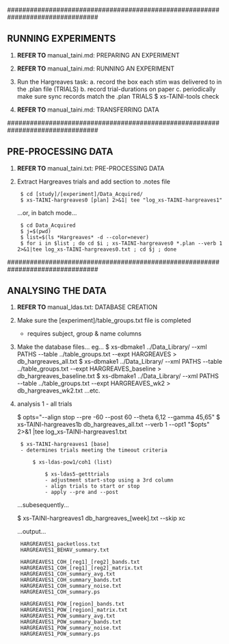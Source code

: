 
################################################################################
## RUNNING EXPERIMENTS

1. **REFER TO** manual_taini.md: PREPARING AN EXPERIMENT
2. **REFER TO** manual_taini.md: RUNNING AN EXPERIMENT

3. Run the Hargreaves task:
	a. record the box each stim was delivered to in the .plan file (TRIALS)
	b. record trial-durations on paper
	c. periodically make sure sync records match the .plan TRIALS 
		$ xs-TAINI-tools check

4. **REFER TO** manual_taini.md: TRANSFERRING DATA



################################################################################
## PRE-PROCESSING DATA

1. **REFER TO**  manual_taini.txt: PRE-PROCESSING DATA

2. Extract Hargreaves trials and add <TRIALS> section to .notes file

		$ cd [study]/[experiment]/Data_Acquired/
		$ xs-TAINI-hargreaves0 [plan] 2>&1| tee "log_xs-TAINI-hargreaves1"

	...or, in batch mode...

		$ cd Data_Acquired
		$ j=$(pwd)
		$ list=$(ls *Hargreaves* -d --color=never)
		$ for i in $list ; do cd $i ; xs-TAINI-hargreaves0 *.plan --verb 1 2>&1|tee log_xs-TAINI-hargreaves0.txt ; cd $j ; done


################################################################################
## ANALYSING THE DATA

1. **REFER TO** manual_ldas.txt: DATABASE CREATION

2. Make sure the [experiment]/table_groups.txt file is completed
	* requires subject, group & name columns

3. Make the database files... eg...
	$ xs-dbmake1 ../Data_Library/ --xml PATHS --table ../table_groups.txt --expt HARGREAVES > db_hargreaves_all.txt
	$ xs-dbmake1 ../Data_Library/ --xml PATHS --table ../table_groups.txt --expt HARGREAVES_baseline > db_hargreaves_baseline.txt
	$ xs-dbmake1 ../Data_Library/ --xml PATHS --table ../table_groups.txt --expt HARGREAVES_wk2 > db_hargreaves_wk2.txt
	...etc.

4. analysis 1 - all trials

	$ opts="--align stop --pre -60 --post 60 --theta 6,12 --gamma 45,65"
	$ xs-TAINI-hargreaves1b db_hargreaves_all.txt --verb 1 --opt1 "$opts" 2>&1 |tee log_xs-TAINI-hargreaves1.txt

		$ xs-TAINI-hargreaves1 [base]
		- determines trials meeting the timeout criteria

			$ xs-ldas-pow1/coh1 (list)

				$ xs-ldas5-getttrials
				- adjustment start-stop using a 3rd column
				- align trials to start or stop
				- apply --pre and --post



	...subesequently...

	$ xs-TAINI-hargreaves1 db_hargreaves_[week].txt --skip xc

	...output...

		HARGREAVES1_packetloss.txt
		HARGREAVES1_BEHAV_summary.txt

		HARGREAVES1_COH_[reg1]_[reg2]_bands.txt
		HARGREAVES1_COH_[reg1]_[reg2]_matrix.txt
		HARGREAVES1_COH_summary_avg.txt
		HARGREAVES1_COH_summary_bands.txt
		HARGREAVES1_COH_summary_noise.txt
		HARGREAVES1_COH_summary.ps

		HARGREAVES1_POW_[region]_bands.txt
		HARGREAVES1_POW_[region]_matrix.txt
		HARGREAVES1_POW_summary_avg.txt
		HARGREAVES1_POW_summary_bands.txt
		HARGREAVES1_POW_summary_noise.txt
		HARGREAVES1_POW_summary.ps

